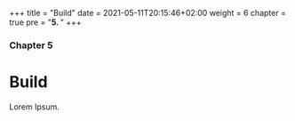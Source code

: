 +++
title = "Build"
date = 2021-05-11T20:15:46+02:00
weight = 6
chapter = true
pre = "<b>5. </b>"
+++

### Chapter 5

# Build

Lorem Ipsum.